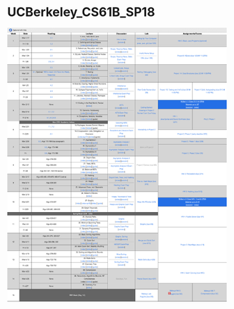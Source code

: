 # UCBerkeley_CS61B_SP18

![image](https://github.com/evanschang2287/UCBerkeley_CS61B_SP18/blob/master/cs61b_calendar.jpg)
